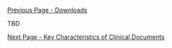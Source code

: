 [Previous Page - Downloads](downloads.html)

TBD

[Next Page - Key Characteristics of Clinical Documents](key_characteristics_of_clinical_documents.html)